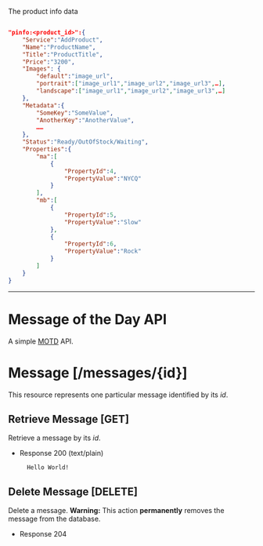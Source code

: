 The product info data 

```json

"pinfo:<product_id>":{
    "Service":"AddProduct",
    "Name":"ProductName",
    "Title":"ProductTitle",
    "Price":"3200",
    "Images": {
		"default":"image_url",
		"portrait":["image_url1","image_url2","image_url3",…],
		"landscape":["image_url1","image_url2","image_url3",…]
	},
	"Metadata":{
		"SomeKey":"SomeValue",
		"AnotherKey":"AnotherValue",
		……
	},
	"Status":"Ready/OutOfStock/Waiting",
	"Properties":{
		"ma":[
			{
				"PropertyId":4,
				"PropertyValue":"NYCQ"
			}
		],
		"mb":[
			{
				"PropertyId":5,
				"PropertyValue":"Slow"
			},
			{
				"PropertyId":6,
				"PropertyValue":"Rock"
			}
		]
	}
}

```

--------

# Message of the Day API
A simple [MOTD](http://en.wikipedia.org/wiki/Motd_(Unix)) API.

# Message [/messages/{id}]
This resource represents one particular message identified by its *id*.

## Retrieve Message [GET]
Retrieve a message by its *id*.

+ Response 200 (text/plain)

        Hello World!

## Delete Message [DELETE]
Delete a message. **Warning:** This action **permanently** removes the message from the database.

+ Response 204







